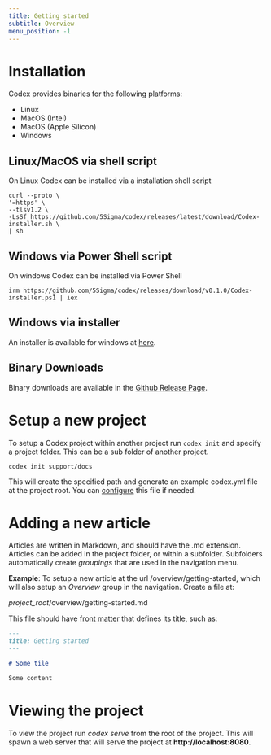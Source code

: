 ```yaml
---
title: Getting started
subtitle: Overview
menu_position: -1
---
```


# Installation

Codex provides binaries for the following platforms:

- Linux
- MacOS (Intel)
- MacOS (Apple Silicon)
- Windows

## Linux/MacOS via shell script 

On Linux Codex can be installed via a installation shell script

```
curl --proto \
'=https' \
--tlsv1.2 \
-LsSf https://github.com/5Sigma/codex/releases/latest/download/Codex-installer.sh \
| sh
```


## Windows via Power Shell script

On windows Codex can be installed via Power Shell 

```
irm https://github.com/5Sigma/codex/releases/download/v0.1.0/Codex-installer.ps1 | iex
```

## Windows via installer

An installer is available for windows at [here](https://github.com/5Sigma/codex/releases/latest/download/Codex-x86_64-pc-windows-msvc.zip).


## Binary Downloads

Binary downloads are available in the [Github Release Page](https://github.com/5Sigma/codex/releases/latest).

# Setup a new project

To setup a Codex project within another project run `codex init` and specify 
a project folder. This can be a sub folder of another project. 

```
codex init support/docs
```

This will create the specified path and generate an example codex.yml file at 
the project root. You can [configure](/overview/codex-yml) this file if needed.

# Adding a new article

Articles are written in Markdown, and should have the .md extension.
Articles can be added in the project folder, or within a subfolder. Subfolders
automatically create _groupings_ that are used in the navigation menu. 

**Example**: To setup a new article at the url /overview/getting-started, which
will also setup an _Overview_ group in the navigation. Create a file at:

_project_root_/overview/getting-started.md

This file should have [front matter](/config/frontmatter) that defines its title, such as:

```Markdown
---
title: Getting started
---

# Some tile

Some content
```

# Viewing the project

To view the project run _codex serve_ from the root of the project. This will 
spawn a web server that will serve the project at **http://localhost:8080**.

